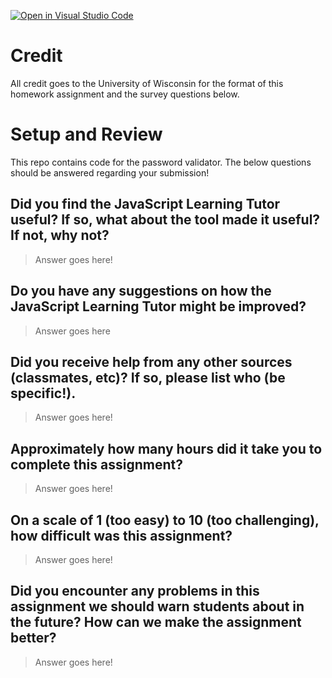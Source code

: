 [![Open in Visual Studio Code](https://classroom.github.com/assets/open-in-vscode-f059dc9a6f8d3a56e377f745f24479a46679e63a5d9fe6f495e02850cd0d8118.svg)](https://classroom.github.com/online_ide?assignment_repo_id=5456694&assignment_repo_type=AssignmentRepo)
# Credit

All credit goes to the University of Wisconsin for the format of this homework assignment and the survey questions below.

# Setup and Review

This repo contains code for the password validator. The below questions should be answered regarding your submission!

## Did you find the JavaScript Learning Tutor useful? If so, what about the tool made it useful? If not, why not?
> Answer goes here!


## Do you have any suggestions on how the JavaScript Learning Tutor might be improved?
> Answer goes here


## Did you receive help from any other sources (classmates, etc)? If so, please list who (be specific!).
> Answer goes here!


## Approximately how many hours did it take you to complete this assignment?
> Answer goes here!


## On a scale of 1 (too easy) to 10 (too challenging), how difficult was this assignment?
> Answer goes here!


## Did you encounter any problems in this assignment we should warn students about in the future? How can we make the assignment better?
> Answer goes here!

